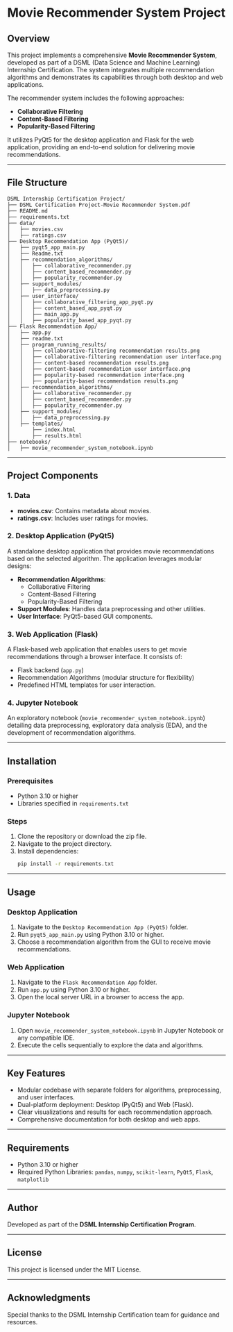 
# Movie Recommender System Project

## Overview
This project implements a comprehensive **Movie Recommender System**, developed as part of a DSML (Data Science and Machine Learning) Internship Certification. The system integrates multiple recommendation algorithms and demonstrates its capabilities through both desktop and web applications.

The recommender system includes the following approaches:
- **Collaborative Filtering**
- **Content-Based Filtering**
- **Popularity-Based Filtering**

It utilizes PyQt5 for the desktop application and Flask for the web application, providing an end-to-end solution for delivering movie recommendations.

---

## File Structure

```
DSML Internship Certification Project/
├── DSML Certification Project-Movie Recommender System.pdf
├── README.md
├── requirements.txt
├── data/
│   ├── movies.csv
│   ├── ratings.csv
├── Desktop Recommendation App (PyQt5)/
│   ├── pyqt5_app_main.py
│   ├── Readme.txt
│   ├── recommendation_algorithms/
│   │   ├── collaborative_recommender.py
│   │   ├── content_based_recommender.py
│   │   ├── popularity_recommender.py
│   ├── support_modules/
│   │   ├── data_preprocessing.py
│   ├── user_interface/
│   │   ├── collaborative_filtering_app_pyqt.py
│   │   ├── content_based_app_pyqt.py
│   │   ├── main_app.py
│   │   ├── popularity_based_app_pyqt.py
├── Flask Recommendation App/
│   ├── app.py
│   ├── readme.txt
│   ├── program_running_results/
│   │   ├── collaborative-filtering recommendation results.png
│   │   ├── collaborative-filtering recommendation user interface.png
│   │   ├── content-based recommendation results.png
│   │   ├── content-based recommendation user interface.png
│   │   ├── popularity-based recommendation interface.png
│   │   ├── popularity-based recommendation results.png
│   ├── recommendation_algorithms/
│   │   ├── collaborative_recommender.py
│   │   ├── content_based_recommender.py
│   │   ├── popularity_recommender.py
│   ├── support_modules/
│   │   ├── data_preprocessing.py
│   ├── templates/
│       ├── index.html
│       ├── results.html
├── notebooks/
│   ├── movie_recommender_system_notebook.ipynb
```

---

## Project Components

### 1. Data
- **movies.csv**: Contains metadata about movies.
- **ratings.csv**: Includes user ratings for movies.

### 2. Desktop Application (PyQt5)
A standalone desktop application that provides movie recommendations based on the selected algorithm. The application leverages modular designs:
- **Recommendation Algorithms**:
  - Collaborative Filtering
  - Content-Based Filtering
  - Popularity-Based Filtering
- **Support Modules**: Handles data preprocessing and other utilities.
- **User Interface**: PyQt5-based GUI components.

### 3. Web Application (Flask)
A Flask-based web application that enables users to get movie recommendations through a browser interface. It consists of:
- Flask backend (`app.py`)
- Recommendation Algorithms (modular structure for flexibility)
- Predefined HTML templates for user interaction.

### 4. Jupyter Notebook
An exploratory notebook (`movie_recommender_system_notebook.ipynb`) detailing data preprocessing, exploratory data analysis (EDA), and the development of recommendation algorithms.

---

## Installation

### Prerequisites
- Python 3.10 or higher
- Libraries specified in `requirements.txt`

### Steps
1. Clone the repository or download the zip file.
2. Navigate to the project directory.
3. Install dependencies:
   ```bash
   pip install -r requirements.txt
   ```

---

## Usage

### Desktop Application
1. Navigate to the `Desktop Recommendation App (PyQt5)` folder.
2. Run `pyqt5_app_main.py` using Python 3.10 or higher.
3. Choose a recommendation algorithm from the GUI to receive movie recommendations.

### Web Application
1. Navigate to the `Flask Recommendation App` folder.
2. Run `app.py` using Python 3.10 or higher.
3. Open the local server URL in a browser to access the app.

### Jupyter Notebook
1. Open `movie_recommender_system_notebook.ipynb` in Jupyter Notebook or any compatible IDE.
2. Execute the cells sequentially to explore the data and algorithms.

---

## Key Features
- Modular codebase with separate folders for algorithms, preprocessing, and user interfaces.
- Dual-platform deployment: Desktop (PyQt5) and Web (Flask).
- Clear visualizations and results for each recommendation approach.
- Comprehensive documentation for both desktop and web apps.

---

## Requirements
- Python 3.10 or higher
- Required Python Libraries: `pandas`, `numpy`, `scikit-learn`, `PyQt5`, `Flask`, `matplotlib`

---

## Author
Developed as part of the **DSML Internship Certification Program**.

---

## License
This project is licensed under the MIT License.

---

## Acknowledgments
Special thanks to the DSML Internship Certification team for guidance and resources.

